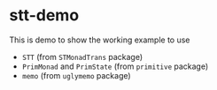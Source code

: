 # stt-demo

This is demo to show the working example to use 
- `STT` (from `STMonadTrans` package)
- `PrimMonad` and `PrimState` (from `primitive` package)
- `memo` (from `uglymemo` package)
